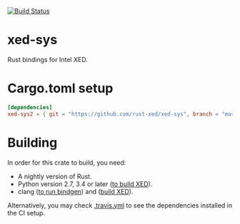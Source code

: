 [![Build Status](https://travis-ci.com/Phantomical/xed-sys.svg?branch=master)](https://travis-ci.com/Phantomical/xed-sys)

# xed-sys
Rust bindings for Intel XED.

# Cargo.toml setup

```toml
[dependencies]
xed-sys2 = { git = "https://github.com/rust-xed/xed-sys", branch = "master" }
```

# Building

In order for this crate to build, you need:
* A nightly version of Rust.
* Python version 2.7, 3.4 or later ([to build XED](https://intelxed.github.io/build-manual/)).
* clang ([to run bindgen](https://rust-lang.github.io/rust-bindgen/requirements.html#requirements)) and ([build XED](https://intelxed.github.io/build-manual/)).

Alternatively, you may check [.travis.yml](.travis.yml) to see the dependencies installed in the CI setup.

